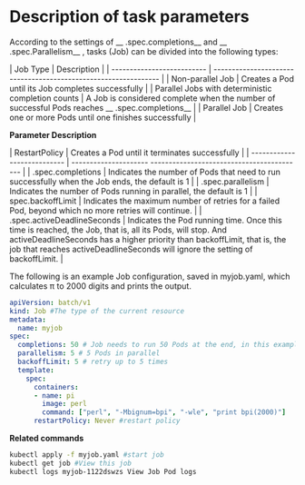 # Description of task parameters

According to the settings of __ .spec.completions__ and __ .spec.Parallelism__ , tasks (Job) can be divided into the following types:

| Job Type | Description |
| -------------------------- | ---------------------- ----------------------------------------- |
| Non-parallel Job | Creates a Pod until its Job completes successfully |
| Parallel Jobs with deterministic completion counts | A Job is considered complete when the number of successful Pods reaches __ .spec.completions__ |
| Parallel Job | Creates one or more Pods until one finishes successfully |

**Parameter Description**

| RestartPolicy | Creates a Pod until it terminates successfully |
| --------------------------- | --------------------- ------------------------------------------ |
| .spec.completions | Indicates the number of Pods that need to run successfully when the Job ends, the default is 1 |
| .spec.parallelism | Indicates the number of Pods running in parallel, the default is 1 |
| spec.backoffLimit | Indicates the maximum number of retries for a failed Pod, beyond which no more retries will continue. |
| .spec.activeDeadlineSeconds | Indicates the Pod running time. Once this time is reached, the Job, that is, all its Pods, will stop. And activeDeadlineSeconds has a higher priority than backoffLimit, that is, the job that reaches activeDeadlineSeconds will ignore the setting of backoffLimit. |

The following is an example Job configuration, saved in myjob.yaml, which calculates π to 2000 digits and prints the output.

```yaml
apiVersion: batch/v1
kind: Job #The type of the current resource
metadata:
  name: myjob
spec:
  completions: 50 # Job needs to run 50 Pods at the end, in this example it prints π 50 times
  parallelism: 5 # 5 Pods in parallel
  backoffLimit: 5 # retry up to 5 times
  template:
    spec:
      containers:
      - name: pi
        image: perl
        command: ["perl", "-Mbignum=bpi", "-wle", "print bpi(2000)"]
      restartPolicy: Never #restart policy
```

**Related commands**

```bash
kubectl apply -f myjob.yaml #start job
kubectl get job #View this job
kubectl logs myjob-1122dswzs View Job Pod logs
```